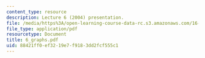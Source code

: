 ```yaml
---
content_type: resource
description: Lecture 6 (2004) presentation.
file: /media/https%3A/open-learning-course-data-rc.s3.amazonaws.com/16-01-unified-engineering-i-ii-iii-iv-fall-2005-spring-2006/88421ff0ef3219e7f9183dd2fcf555c1_6_graphs.pdf
file_type: application/pdf
resourcetype: Document
title: 6_graphs.pdf
uid: 88421ff0-ef32-19e7-f918-3dd2fcf555c1
---
```

